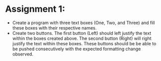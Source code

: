 # Assignment 1:
- Create a program with three text boxes (One, Two, and Three) and fill these boxes with their respective names.
- Create two buttons.  The first button (Left) should left justify the text within the boxes created above.  The second button (Right) will right justify the text within these boxes. These buttons should be be able to be pushed consecutively with the expected formatting change observed. 